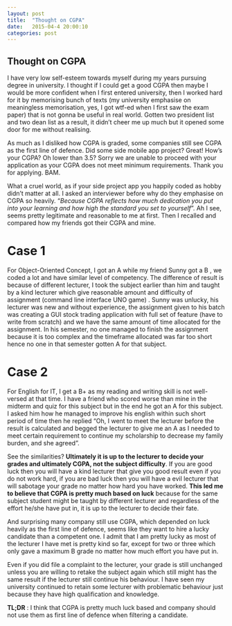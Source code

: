 ```yaml
---
layout: post
title:  "Thought on CGPA"
date:   2015-04-4 20:00:10
categories: post 
---
```


## Thought on CGPA

I have very low self-esteem towards myself during my years pursuing degree in university. I thought if I could get a good CGPA then maybe  I would be more confident when I first entered university, then I worked hard for it by memorising bunch of texts (my university emphasise on meaningless memorisation, yes, I got wtf-ed when I first saw the exam paper) that is not gonna be useful in real world. Gotten two president list and two dean list as a result,  it didn’t cheer me up much but it opened some door for me without realising. 

As much as I disliked how CGPA is graded, some companies still see CGPA as the first line of defence. Did some side mobile app project? Great! How’s your CGPA? Oh lower than 3.5? Sorry we are unable to proceed with your application as your CGPA does not meet minimum requirements. Thank you for applying. BAM. 

What a cruel world, as if your side project app you happily coded as hobby didn’t matter at all. I asked an interviewer before why do they emphasise on CGPA so heavily. “_Because CGPA reflects how much dedication you put into your learning and how high the standard you set to yourself_”. Ah I see, seems pretty legitimate and reasonable to me at first. Then I recalled and compared how my friends got their CGPA and mine.


# Case 1
For Object-Oriented Concept, I got an A while my friend Sunny got a B , we coded a lot and have similar level of competency. The difference of result is because of different lecturer, I took the subject earlier than him and taught by a kind lecturer which give reasonable amount and difficulty of assignment (command line interface UNO game) . Sunny was unlucky, his lecturer was new and without experience, the assignment given to his batch was creating a GUI stock trading application with full set of feature (have to write from scratch) and we have the same amount of time allocated for the assignment. In his semester, no one managed to finish
the assignment because it is too complex and the timeframe allocated was far too short hence no one in that semester gotten A for that subject.

# Case 2
For English for IT, I get a B+ as my reading and writing skill is not well-versed at that time. I have a friend who scored worse than mine in the midterm and quiz for this subject but in the end he got an A for this subject. I asked him how he managed to improve his english within such short period of time then he replied “Oh, I went to meet the lecturer before the result is calculated and begged the lecturer to give me an A as I needed to meet certain requirement to continue my scholarship to decrease my family burden, and she agreed”.



See the similarities? **Ultimately it is up to the lecturer to decide your grades and ultimately CGPA, not the subject difficulty**. If you are good luck then you will have a kind lecturer that give you good result even if you do not work hard, if you are bad luck then you will have a evil lecturer that will sabotage your grade no matter how hard you have worked. **This led me to believe that CGPA is pretty much based on luck** because for the same subject student might be taught by different lecturer and regardless of the effort he/she have put in, it is up to the lecturer to decide their fate.

And surprising many company still use CGPA, which depended on luck heavily as the first line of defence, seems like they want to hire a lucky candidate than a competent one. I admit that I am pretty lucky as most of the lecturer I have met is pretty kind so far, except for two or three which only gave a maximum B grade no matter how much effort you have put in.

Even if you did file a complaint to the lecturer, your grade is still unchanged unless you are willing to retake the subject again which still might has the same result if the lecturer still continue his behaviour. I have seen my university continued to retain some lecturer with problematic behaviour just because they have high qualification and knowledge. 

**TL;DR** : I think that CGPA is pretty much luck based and company should not use them as first line of defence when filtering a candidate. 